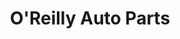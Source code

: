 ---
title: "O'Reilly Auto Parts"
url: /houston/oreilly-auto-parts-south-post-oak-road/
shop: Autoteile
---